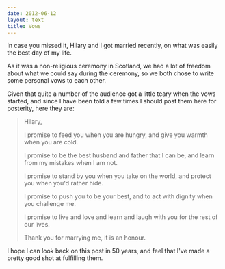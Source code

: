 ```yaml
---
date: 2012-06-12
layout: text
title: Vows
---
```


In case you missed it, Hilary and I got married recently, on what was easily the best day of my life.

As it was a non-religious ceremony in Scotland, we had a lot of freedom about what we could say during the ceremony, so we both chose to write some personal vows to each other.

Given that quite a number of the audience got a little teary when the vows started, and since I have been told a few times I should post them here for posterity, here they are:

> Hilary,
>
> I promise to feed you when you are hungry, and give you warmth when you are cold.
>
> I promise to be the best husband and father that I can be, and learn from my mistakes when I am not.
>
> I promise to stand by you when you take on the world, and protect you when you'd rather hide.
>
> I promise to push you to be your best, and to act with dignity when you challenge me.
>
> I promise to live and love and learn and laugh with you for the rest of our lives.
>
> Thank you for marrying me, it is an honour.

I hope I can look back on this post in 50 years, and feel that I've made a pretty good shot at fulfilling them.
